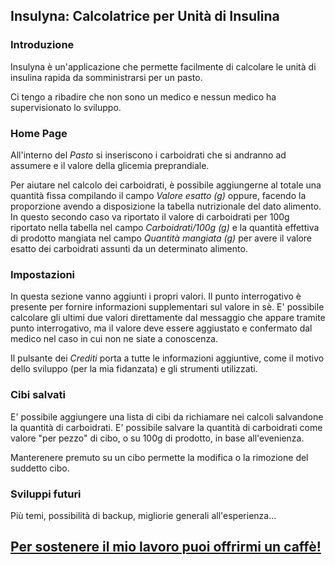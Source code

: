 ## Insulyna: Calcolatrice per Unità di Insulina

### Introduzione

Insulyna è un'applicazione che permette facilmente di calcolare le unità di insulina rapida da somministrarsi per un pasto.

Ci tengo a ribadire che non sono un medico e nessun medico ha supervisionato lo sviluppo.

### Home Page

All'interno del _Pasto_ si inseriscono i carboidrati che si andranno ad assumere e il valore della glicemia preprandiale.

Per aiutare nel calcolo dei carboidrati, è possibile aggiungerne al totale una quantità fissa compilando il campo _Valore esatto (g)_ oppure, facendo la proporzione avendo a disposizione la tabella nutrizionale del dato alimento. In questo secondo caso va riportato il valore di carboidrati per 100g riportato nella tabella nel campo _Carboidrati/100g (g)_ e la quantità effettiva di prodotto mangiata nel campo _Quantità mangiata (g)_ per avere il valore esatto dei carboidrati assunti da un determinato alimento.

### Impostazioni

In questa sezione vanno aggiunti i propri valori. Il punto interrogativo è presente per fornire informazioni supplementari sul valore in sè. E' possibile calcolare gli ultimi due valori direttamente dal messaggio che appare tramite punto interrogativo, ma il valore deve essere aggiustato e confermato dal medico nel caso in cui non ne siate a conoscenza.

Il pulsante dei _Crediti_ porta a tutte le informazioni aggiuntive, come il motivo dello sviluppo (per la mia fidanzata) e gli strumenti utilizzati.

### Cibi salvati

E' possibile aggiungere una lista di cibi da richiamare nei calcoli salvandone la quantità di carboidrati. E' possibile salvare la quantità di carboidrati come valore "per pezzo" di cibo, o su 100g di prodotto, in base all'evenienza.

Manterenere premuto su un cibo permette la modifica o la rimozione del suddetto cibo.

### Sviluppi futuri 

Più temi, possibilità di backup, migliorie generali all'esperienza...

## <a href="https://paypal.me/dottmodolo?locale.x=it_IT">Per sostenere il mio lavoro puoi offrirmi un caffè!</a>
